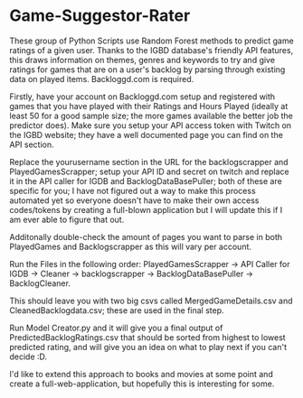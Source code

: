 # Game-Suggestor-Rater
These group of Python Scripts use Random Forest methods to predict game ratings of a given user. Thanks to the IGBD database's friendly API features, this draws information on themes, genres and keywords to try and give ratings for games that are on a user's backlog by parsing through existing data on played items. Backloggd.com is required.

Firstly, have your account on Backloggd.com setup and registered with games that you have played with their Ratings and Hours Played (ideally at least 50 for a good sample size; the more games available the better job the predictor does). Make sure you setup your API access token with Twitch on the IGBD website; they have a well documented page you can find on the API section.

Replace the yourusername section in the URL for the backlogscrapper and PlayedGamesScrapper; setup your API ID and secret on twitch and replace it in the API caller for IGDB and BacklogDataBasePuller; both of these are specific for you; I have not figured out a way to make this process automated yet so everyone doesn't have to make their own access codes/tokens by creating a full-blown application but I will update this if I am ever able to figure that out. 

Additonally double-check the amount of pages you want to parse in both PlayedGames and Backlogscrapper as this will vary per account.

Run the Files in the following order: PlayedGamesScrapper -> API Caller for IGDB -> Cleaner -> backlogscrapper -> BacklogDataBasePuller -> BacklogCleaner. 

This should leave you with two big csvs called MergedGameDetails.csv and CleanedBacklogdata.csv; these are used in the final step.

Run Model Creator.py and it will give you a final output of PredictedBacklogRatings.csv that should be sorted from highest to lowest predicted rating, and will give you an idea on what to play next if you can't decide :D.

I'd like to extend this approach to books and movies at some point and create a full-web-application, but hopefully this is interesting for some.

